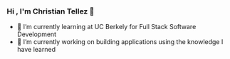 ### Hi , I'm  Christian Tellez 👋
- 🌱 I’m currently learning at UC Berkely for Full Stack Software Development
- 🔭 I’m currently working on building applications using the knowledge I have learned 

<!--
**tellez215/tellez215** is a ✨ _special_ ✨ repository because its `README.md` (this file) appears on your GitHub profile.

Here are some ideas to get you started:

- 🔭 I’m currently working on ...
- 🌱 I’m currently learning ...
- 👯 I’m looking to collaborate on ...
- 🤔 I’m looking for help with ...
- 💬 Ask me about ...
- 📫 How to reach me: ...
- 😄 Pronouns: ...
- ⚡ Fun fact: ...
-->
